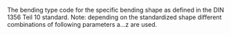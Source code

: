 ﻿The bending type code for the specific bending shape as defined in the DIN 1356 Teil 10 standard. Note: depending on the standardized shape different combinations of following parameters a...z are used.
